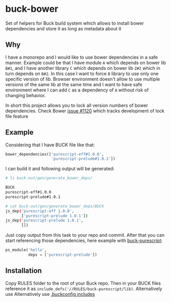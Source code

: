 # buck-bower

Set of helpers for Buck build system which allows to install bower dependencies and store it as long as metadata about it

## Why

I have a monorepo and I would like to use bower dependencies in a safe manner. Example could be that I have module `A` which depends on bower lib `B#1`, and I have another library `C` which depends on bower lib `Z#2` which in turn depends on `B#2`. In this case I want to force `B` library to use only one specific version of lib. Browser environment doesn't allow to use multiple versions of the same lib at the same time and I want to have safe environment where I can add `C` as a dependency of `A` without risk of changing behavior.

In short this project allows you to lock all version numbers of bower dependencies. Check Bower [issue #1120](https://github.com/bower/bower/issues/1120) which tracks development of lock file feature

## Example

Considering that I have BUCK file like that:
``` python
bower_dependencies(['purescript-eff#1.0.0',
	                'purescript-prelude#1.0.1'])
```
I can build it and following output will be generated:

``` bash
# ls buck-out/gen/generate_bower_deps/

BUCK
purescript-eff#1.0.0
purescript-prelude#1.0.1

# cat buck-out/gen/generate_bower_deps/BUCK
js_dep('purescript-eff 1.0.0',
       ['purescript-prelude 1.0.1'])
js_dep('purescript-prelude 1.0.1',
       [])
```
Just copy output from this task to your repo and commit. After that you can start referencing those dependencies, here example with [buck-purescript](https://github.com/artemyarulin/buck-purescript/):

``` python
ps_module('hello',
          deps = ['purescript-prelude'])
```

## Installation

Copy RULES folder to the root of your Buck repo. Then in your BUCK files reference it as `include_defs('//RULES/buck-purescript/lib)`. Alternatively use Alternatively use [.buckconfig includes](https://buckbuild.com/concept/buckconfig.html#buildfile.includes)
